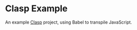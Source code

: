 # Clasp Example

An example [Clasp](https://github.com/google/clasp) project, using Babel to transpile JavaScript.
